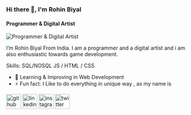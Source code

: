 ### Hi there 👋, I'm Rohin Biyal
#### Programmer & Digital Artist
![Programmer & Digital Artist](https://pbs.twimg.com/profile_banners/1495650939000143874/1659267070/1080x360)

I’m Rohin Biyal From India. I am a programmer and a digital artist and i am also enthusiastic towards game development.

Skills: SQL/NOSQL JS / HTML / CSS

- 🌱 Learning & Improving in Web Development 
- ⚡ Fun fact: I Like to do everything in unique way , as my name is 


[<img src='https://cdn.jsdelivr.net/npm/simple-icons@3.0.1/icons/github.svg' alt='github' height='40'>](https://github.com/R0hin999)  [<img src='https://cdn.jsdelivr.net/npm/simple-icons@3.0.1/icons/linkedin.svg' alt='linkedin' height='40'>](https://www.linkedin.com/in/rohin-biyal-b9baa0216/)  [<img src='https://cdn.jsdelivr.net/npm/simple-icons@3.0.1/icons/instagram.svg' alt='instagram' height='40'>](https://www.instagram.com/https://www.instagram.com/irohinbiyal//)  [<img src='https://cdn.jsdelivr.net/npm/simple-icons@3.0.1/icons/twitter.svg' alt='twitter' height='40'>](https://twitter.com/https://twitter.com/BiyalRohin)  


